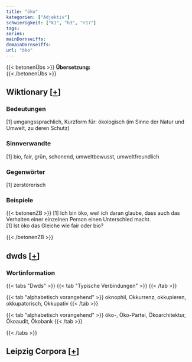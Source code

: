 ```yaml
---
title: "öko"
kategorien: ["Adjektiv"]
schwierigkeit: ["k1", "h3", "r17"]
tags:
series:
mainDornseiffs:
domainDornseiffs:
url: "öko"
---
```


{{< betonenÜbs >}}
**Übersetzung:**  
{{< /betonenÜbs >}}

## Wiktionary [[+](https://de.wiktionary.org/wiki/öko)]

### Bedeutungen
[1] umgangssprachlich, Kurzform für: ökologisch (im Sinne der Natur und Umwelt, zu deren Schutz)  

### Sinnverwandte
[1] bio, fair, grün, schonend, umweltbewusst, umweltfreundlich  

### Gegenwörter
[1] zerstörerisch  

### Beispiele
{{< betonenZB >}}
[1] Ich bin öko, weil ich daran glaube, dass auch das Verhalten einer einzelnen Person einen Unterschied macht.  
[1] Ist öko das Gleiche wie fair oder bio?  

{{< /betonenZB >}}


## dwds [[+](https://www.dwds.de/wb/öko)]

### Wortinformation
{{< tabs "Dwds" >}}
{{< tab "Typische Verbindungen" >}}
{{< /tab >}}

{{< tab "alphabetisch vorangehend" >}}
oknophil, Okkurrenz, okkupieren, okkupatorisch, Okkupativ
{{< /tab >}}

{{< tab "alphabetisch vorangehend" >}}
öko-, Öko-Partei, Ökoarchitektur, Ökoaudit, Ökobank
{{< /tab >}}

{{< /tabs >}}

## Leipzig Corpora [[+](https://corpora.uni-leipzig.de/en/res?word=öko&corpusId=deu_newscrawl-public_2018)]

